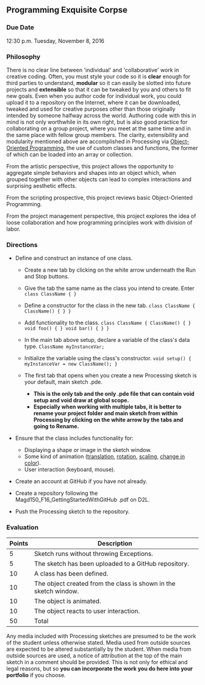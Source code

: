 ## Programming Exquisite Corpse

### Due Date
12:30 p.m. Tuesday, November 8, 2016

### Philosophy
There is no clear line between 'individual' and 'collaborative' work in creative coding. Often, you must style your code so it is __clear__ enough for third parties to understand, __modular__ so it can easily be slotted into future projects and __extensible__ so that it can be tweaked by you and others to fit new goals. Even when you author code for individual work, you could upload it to a repository on the Internet, where it can be downloaded, tweaked and used for creative purposes other than those originally intended by someone halfway across the world. Authoring code with this in mind is not only worthwhile in its own right, but is also good practice for collaborating on a group project, where you meet at the same time and in the same place with fellow group members. The clarity, extensibility and modularity mentioned above are accomplished in Processing via [Object-Oriented Programming](https://www.youtube.com/watch?v=YcbcfkLzgvs&list=PLRqwX-V7Uu6bb7z2IJaTlzwzIg_5yvL4i), the use of custom classes and functions, the former of which can be loaded into an array or collection.

From the artistic perspective, this project allows the opportunity to aggregate simple behaviors and shapes into an object which, when grouped together with other objects can lead to complex interactions and surprising aesthetic effects.

From the scripting prospective, this project reviews basic Object-Oriented Programming.

From the project management perspective, this project explores the idea of loose collaboration and how programming principles work with division of labor.

### Directions

* Define and construct an instance of one class.
    * Create a new tab by clicking on the white arrow underneath the Run and Stop buttons.
    * Give the tab the same name as the class you intend to create. Enter `class ClassName { }`
    * Define a constructor for the class in the new tab. `class ClassName { ClassName() { } }`
    * Add functionality to the class. `class ClassName { ClassName() { } void foo() { } void bar() { } }`
    
    * In the main tab above setup, declare a variable of the class's data type. `ClassName myInstanceVar;`
    * Initialize the variable using the class's constructor. `void setup() { myInstanceVar = new ClassName(); }`
    * The first tab that opens when you create a new Processing sketch is your default, main sketch .pde.
        * __This is the only tab and the only .pde file that can contain void setup and void draw at global scope.__
        * __Especially when working with multiple tabs, it is better to rename your project folder and main sketch from within Processing by clicking on the white arrow by the tabs and going to Rename.__

* Ensure that the class includes functionality for:
  * Displaying a shape or image in the sketch window.
  * Some kind of animation ([translation](https://processing.org/reference/translate_.html), [rotation](https://processing.org/reference/rotate_.html), [scaling](https://processing.org/reference/scale_.html), [change in color](https://processing.org/reference/lerpColor_.html)).
  * User interaction (keyboard, mouse).

* Create an account at GitHub if you have not already.

* Create a repository following the Magd150_F16_GettingStartedWithGitHub .pdf on D2L.

* Push the Processing sketch to the repository.

### Evaluation

Points | Description
------ | -----------
5 | Sketch runs without throwing Exceptions.
5 | The sketch has been uploaded to a GitHub repository.
10 | A class has been defined.
10 | The object created from the class is shown in the sketch window.
10 | The object is animated.
10 | The object reacts to user interaction.
50 | Total

Any media included with Processing sketches are presumed to be the work of the student unless otherwise stated. Media used from outside sources are expected to be altered substantially by the student. When media from outside sources are used, a notice of attribution at the top of the main sketch in a comment should be provided. This is not only for ethical and legal reasons, but so __you can incorporate the work you do here into your portfolio__ if you choose.
